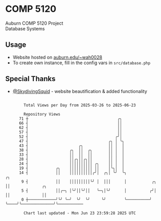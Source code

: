 # COMP 5120
Auburn COMP 5120 Project  
Database Systems

## Usage
- Website hosted on [auburn.edu/~wah0028](https://webhome.auburn.edu/~wah0028/)
- To create own instance, fill in the config vars in `src/database.php`

## Special Thanks
- [@SkydivingSquid](https://github.com/SkydivingSquid) - website beautification & added functionality

```

        Total Views per Day from 2025-03-26 to 2025-06-23

        Repository Views
      71 ┼                                       ╭╮
      66 ┤                                       ││
      62 ┤                                       ││
      57 ┤                                       ││
      52 ┤                                      ╭╯│
      47 ┤                                   ╭╮ │ ╰╮
      43 ┤                      ╭╮           ││ │  │
      38 ┤                  ╭╮  ││  ╭╮       ││ │  │
      33 ┤                  ││  ││  ││       ││ │  │
      28 ┤                  ││╭╮││╭╮││       ││ │  │
      24 ┤                  ││││││││││ ╭╮    ││ │  │
      19 ┤            ╭╮    ││││││││││ ││    │╰╮│  │
      14 ┤            ││    ││││││││││╭╯│  ╭╮│ ╰╯  ╰╮                 ╭╮
       9 ┤            ││    │││││││││╰╯ │  │││      │           ╭╮    ││              ╭╮
       5 ┤            ││╭─╮ │╰╯││╰╯││   ╰─╮│╰╯      │          ╭╯│    ││              ││
       0 ┼────────────╯╰╯ ╰─╯  ╰╯  ╰╯     ╰╯        ╰──────────╯ ╰────╯╰──────────────╯╰───────────

        Chart last updated - Mon Jun 23 23:59:28 2025 UTC
        
```
